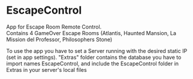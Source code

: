 # EscapeControl
App for Escape Room Remote Control.<br/>
Contains 4 GameOver Escape Rooms (Atlantis, Haunted Mansion, La Mission del Professor, Philosophers Stone)

To use the app you have to set a Server running with the desired static IP (set in app settings). "Extras" folder contains the database you have to import names EscapeControl, and include the EscapeControl folder in Extras in your server's local files

